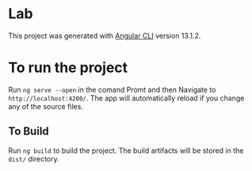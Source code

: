 # Lab

This project was generated with [Angular CLI](https://github.com/angular/angular-cli) version 13.1.2.

# To run the project 

 Run  `ng serve --open` in the comand Promt and then
  Navigate to `http://localhost:4200/`. The app will automatically reload if you change any of the source files.

## To Build

Run `ng build` to build the project. The build artifacts will be stored in the `dist/` directory.

